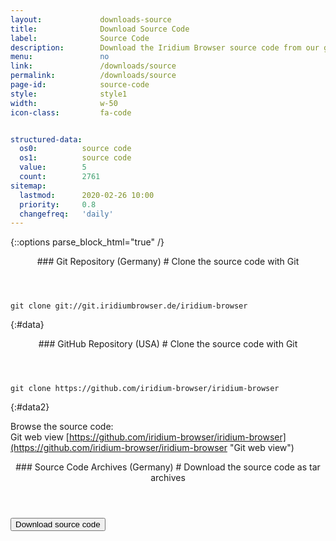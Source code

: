 ```yaml
---
layout:				downloads-source
title:				Download Source Code
label:				Source Code
description:		Download the Iridium Browser source code from our git repository using the command line or simply download the tar.gz file.
menu:				no
link:				/downloads/source
permalink:			/downloads/source
page-id:			source-code
style:				style1
width:				w-50
icon-class:			fa-code


structured-data:
  os0:			source code
  os1:			source code
  value:		5
  count:		2761
sitemap:
  lastmod:		2020-02-26 10:00
  priority:		0.8
  changefreq:	'daily'
---
```


{::options parse_block_html="true" /}
<div class="icon os fa-git-square"></div>
<header>
### Git Repository (Germany) #
Clone the source code with Git
</header>

	git clone git://git.iridiumbrowser.de/iridium-browser
{:#data}

<div class="icon os fa-github-square"></div>
<header>
### GitHub Repository (USA) #
Clone the source code with Git
</header>

	git clone https://github.com/iridium-browser/iridium-browser
{:#data2}

Browse the source code:<br/>
Git web view  [https://github.com/iridium-browser/iridium-browser](https://github.com/iridium-browser/iridium-browser "Git web view")

<div class="icon os fa-code"></div>
<header>
### Source Code Archives (Germany) #
Download the source code as tar archives
</header>
<form action="https://downloads.iridiumbrowser.de/source">
<button type="submit" title="Download source code" class="button download">Download source code</button>
</form>